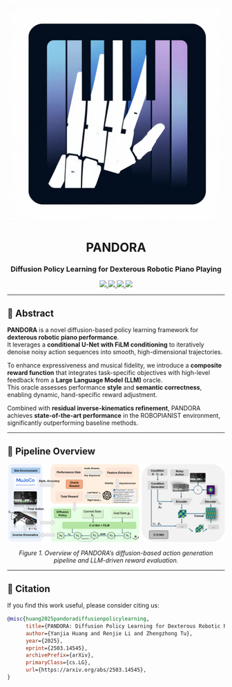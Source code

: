 <div align="center">
  <img src="icon.png" width="500px" />

  <h1>PANDORA</h1>
  <h3>Diffusion Policy Learning for Dexterous Robotic Piano Playing</h3>

  <p>
    <a href="https://taco-group.github.io/PANDORA/" target="_blank">
      <img src="https://img.shields.io/badge/Project%20Page-Live-blue?logo=github" />
    </a>
    <a href="https://github.com/taco-group/PANDORA" target="_blank">
      <img src="https://img.shields.io/badge/Code-GitHub-black?logo=github" />
    </a>
    <a href="https://arxiv.org/abs/2503.14545" target="_blank">
      <img src="https://img.shields.io/badge/arXiv-2503.14545-b31b1b.svg?logo=arxiv" />
    </a>
    <a href="https://opensource.org/licenses/MIT" target="_blank">
      <img src="https://img.shields.io/badge/License-MIT-blue.svg?logo=open-source-initiative" />
    </a>
  </p>
</div>

---

## 🧠 Abstract

**PANDORA** is a novel diffusion-based policy learning framework for **dexterous robotic piano performance**.  
It leverages a **conditional U-Net with FiLM conditioning** to iteratively denoise noisy action sequences into smooth, high-dimensional trajectories.

To enhance expressiveness and musical fidelity, we introduce a **composite reward function** that integrates task-specific objectives with high-level feedback from a **Large Language Model (LLM)** oracle.  
This oracle assesses performance **style** and **semantic correctness**, enabling dynamic, hand-specific reward adjustment.

Combined with **residual inverse-kinematics refinement**, PANDORA achieves **state-of-the-art performance** in the ROBOPIANIST environment, significantly outperforming baseline methods.

---

## 🎹 Pipeline Overview

<div align="center">
  <img src="Pipeline_PANDORA.jpg" width="720px" />
</div>

<p align="center">
  <i>Figure 1. Overview of PANDORA’s diffusion-based action generation pipeline and LLM-driven reward evaluation.</i>
</p>

---

## 📖 Citation

If you find this work useful, please consider citing us:

```bibtex
@misc{huang2025pandoradiffusionpolicylearning,
      title={PANDORA: Diffusion Policy Learning for Dexterous Robotic Piano Playing}, 
      author={Yanjia Huang and Renjie Li and Zhengzhong Tu},
      year={2025},
      eprint={2503.14545},
      archivePrefix={arXiv},
      primaryClass={cs.LG},
      url={https://arxiv.org/abs/2503.14545}, 
}
